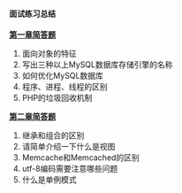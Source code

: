 #### 面试练习总结
[**第一章简答题**](./简答题/ShortanswerOne.md)

1. 面向对象的特征
2. 写出三种以上MySQL数据库存储引擎的名称
3. 如何优化MySQL数据库
4. 程序、进程、线程的区别
5. PHP的垃圾回收机制

[**第二章简答题**](./简答题/ShortanswerTwo.md)

1. 继承和组合的区别
2. 请简单介绍一下什么是视图
3. Memcache和Memcached的区别
4. utf-8编码需要注意哪些问题
5. 什么是单例模式

